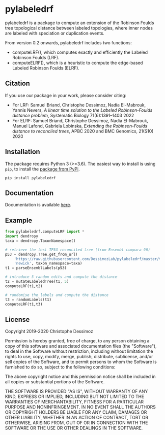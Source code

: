 # pylabeledrf

pylabeledrf is a package to compute an extension of the Robinson Foulds tree topological distance between labeled topologies, where inner nodes are labeled with speciation or duplication events.

From version 0.2 onwards, pylabeledrf includes two functions:

 - computeLRF(), which computes exactly and efficiently the Labeled Robinson Foulds (LRF).
 - computeELRF(), which is a heuristic to compute the edge-based Labeled Robinson Foulds (ELRF). 

## Citation
If you use our package in your work, please consider citing:

 - For LRF: Samuel Briand, Christophe Dessimoz, Nadia El-Mabrouk, Yannis Nevers, *A linear time solution to the Labeled Robinson-Foulds distance problem*, Systematic Biology 71(6):1391–1403 2022
 - For ELRF: Samuel Briand, Christophe Dessimoz, Nadia El-Mabrouk, Manuel Lafond, Gabriela Lobinska, *Extending the Robinson-Foulds distance to reconciled trees*, APBC 2020 and BMC Genomics, 21(S10) 2020


## Installation

The package requires Python 3 (>=3.6). The easiest way to install is using 
`pip`, to install the <a href="https://pypi.org/project/pylabeledrf/">package from 
PyPI</a>.

```
pip install pylabeledrf
```

## Documentation

Documentation is available <a href="http://dessimozlab.github.io/pylabeledrf/build/html/">here</a>.

## Example

```python
from pylabeledrf.computeLRF import *
import dendropy
taxa = dendropy.TaxonNamespace()

# retrieve the test TP53 reconciled tree (from Ensembl compara 96)
p53 = dendropy.Tree.get_from_url(
    'https://raw.githubusercontent.com/DessimozLab/pylabeledrf/master/test/p53.nhx', 
    'newick', taxon_namespace=taxa)
t1 = parseEnsemblLabels(p53)

# introduce 5 random edits and compute the distance
t2 = mutateLabeledTree(t1, 5)
computeLRF(t1,t2)

# randomise the labels and compute the distance
t3 = randomLabels(t1)
computeLRF(t1,t3)
```


## License

Copyright 2019-2020 Christophe Dessimoz

Permission is hereby granted, free of charge, to any person obtaining a copy
of this software and associated documentation files (the "Software"), to deal
in the Software without restriction, including without limitation the rights
to use, copy, modify, merge, publish, distribute, sublicense, and/or sell
copies of the Software, and to permit persons to whom the Software is
furnished to do so, subject to the following conditions:

The above copyright notice and this permission notice shall be included in all
copies or substantial portions of the Software.

THE SOFTWARE IS PROVIDED "AS IS", WITHOUT WARRANTY OF ANY KIND, EXPRESS OR
IMPLIED, INCLUDING BUT NOT LIMITED TO THE WARRANTIES OF MERCHANTABILITY,
FITNESS FOR A PARTICULAR PURPOSE AND NONINFRINGEMENT. IN NO EVENT SHALL THE
AUTHORS OR COPYRIGHT HOLDERS BE LIABLE FOR ANY CLAIM, DAMAGES OR OTHER 
LIABILITY, WHETHER IN AN ACTION OF CONTRACT, TORT OR OTHERWISE, ARISING FROM,
OUT OF OR IN CONNECTION WITH THE SOFTWARE OR THE USE OR OTHER DEALINGS IN THE
SOFTWARE.
